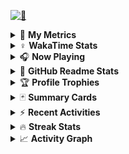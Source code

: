 [![🐙](https://hits.seeyoufarm.com/api/count/incr/badge.svg?url=https%3A%2F%2Fgithub.com%2Fktnkk%2Fhit-counter&count_bg=%23070707&title_bg=%23070707&icon=&icon_color=%23E7E7E7&title=visitors&edge_flat=true)](https://hits.seeyoufarm.com)

<details>
  <summary>🎼 <strong>My Metrics</strong></summary>
  
  <br>
  
 ![🐳](https://github.com/ktnkk/ktnkk/blob/main/github-metrics.svg)
  
  ***
</details>

<details>
  <summary>♀️ <strong>WakaTime Stats</strong></summary>
  
  <br>
  
<!--START_SECTION:waka-->
**🐱 My GitHub Data** 

> 🏆 1,498 Contributions in the Year 2021
 > 
> 📦 1.7 MB Used in GitHub's Storage 
 > 
> 💼 Opted to Hire
 > 
> 📜 9 Public Repositories 
 > 
> 🔑 23 Private Repositories  
 > 
**I'm an Early 🐤** 

```text
🌞 Morning    689 commits    ███████████░░░░░░░░░░░░░░   43.89% 
🌆 Daytime    100 commits    █░░░░░░░░░░░░░░░░░░░░░░░░   6.37% 
🌃 Evening    318 commits    █████░░░░░░░░░░░░░░░░░░░░   20.25% 
🌙 Night      463 commits    ███████░░░░░░░░░░░░░░░░░░   29.49%

```
📅 **I'm Most Productive on Friday** 

```text
Monday       196 commits    ███░░░░░░░░░░░░░░░░░░░░░░   12.48% 
Tuesday      211 commits    ███░░░░░░░░░░░░░░░░░░░░░░   13.44% 
Wednesday    259 commits    ████░░░░░░░░░░░░░░░░░░░░░   16.5% 
Thursday     262 commits    ████░░░░░░░░░░░░░░░░░░░░░   16.69% 
Friday       271 commits    ████░░░░░░░░░░░░░░░░░░░░░   17.26% 
Saturday     227 commits    ███░░░░░░░░░░░░░░░░░░░░░░   14.46% 
Sunday       144 commits    ██░░░░░░░░░░░░░░░░░░░░░░░   9.17%

```


📊 **This Week I Spent My Time On** 

```text
⌚︎ Time Zone: America/New_York

💬 Programming Languages: 
Other                    69 hrs 25 mins      █████████████████████░░░░   86.63% 
JavaScript               8 hrs 6 mins        ██░░░░░░░░░░░░░░░░░░░░░░░   10.12% 
Markdown                 1 hr 40 mins        ░░░░░░░░░░░░░░░░░░░░░░░░░   2.09% 
HTML                     15 mins             ░░░░░░░░░░░░░░░░░░░░░░░░░   0.33% 
Docker                   14 mins             ░░░░░░░░░░░░░░░░░░░░░░░░░   0.3%

🔥 Editors: 
Browser                  68 hrs 45 mins      █████████████████████░░░░   85.8% 
IntelliJ                 11 hrs 22 mins      ███░░░░░░░░░░░░░░░░░░░░░░   14.2%

💻 Operating System: 
Mac                      80 hrs 8 mins       █████████████████████████   100.0%

```


 Last Updated on 02/10/2021
<!--END_SECTION:waka-->
  
  ***
</details>


<details>
  <summary>🎧 <strong>Now Playing</strong></summary>
  
  <br>
  
 [![🐟](https://spotify-github-profile.vercel.app/api/view?uid=31ybvkrtg6lpzufa4ap3lug3xjfy&cover_image=true&theme=default)](https://open.spotify.com/user/31ybvkrtg6lpzufa4ap3lug3xjfy?si=4d057bb568954fa5)
  
  ***
</details>

<details>
  <summary>🌟 <strong>GitHub Readme Stats</strong></summary>
  
  <br>
  
 <p align="left"> 
  <img alt="🐠" src="https://github-readme-stats.vercel.app/api?username=ktnkk&count_private=true&show_icons=true&theme=dark&include_all_commits=true" />
  <img alt="🐟" src="https://github-readme-stats.vercel.app/api/top-langs/?username=ktnkk&layout=compact&theme=dark&langs_count=10&hide=HTML,CSS,SCSS" />
</p>
  
  ***
</details>

<details>
  <summary>🏆 <strong>Profile Trophies</strong></summary>
  
  <br>
  
  [![🐬](https://github-profile-trophy.vercel.app/?username=ktnkk&rank=SECRET,SSS,SS,S,AAA,AA,A&theme=darkhub&row=1&margin-w=10&no-bg=true)](https://github.com/ryo-ma/github-profile-trophy)
  
  ***
</details>

<details>
  <summary>🃏 <strong>Summary Cards</strong></summary>
  
  <br>
  
  ![🐋](https://github-profile-summary-cards.vercel.app/api/cards/profile-details?username=ktnkk&theme=github_dark)
  ![🦑](https://github-profile-summary-cards.vercel.app/api/cards/repos-per-language?username=ktnkk&theme=github_dark)
  ![🦭](https://github-profile-summary-cards.vercel.app/api/cards/most-commit-language?username=ktnkk&theme=github_dark)
  ![🦀](https://github-profile-summary-cards.vercel.app/api/cards/stats?username=ktnkk&theme=github_dark)
  ![🦈](https://github-profile-summary-cards.vercel.app/api/cards/productive-time?username=ktnkk&theme=github_dark)
  
  ***
</details>

<details>
  <summary>⚡ <strong>Recent Activities</strong></summary>
  
  <br>
  
  <!--START_SECTION:activity-->
1. 💪 Opened PR [#40](https://github.com/ktnkk/blog/pull/40) in [ktnkk/blog](https://github.com/ktnkk/blog)
2. 🎉 Merged PR [#39](https://github.com/ktnkk/blog/pull/39) in [ktnkk/blog](https://github.com/ktnkk/blog)
3. 🎉 Merged PR [#38](https://github.com/ktnkk/blog/pull/38) in [ktnkk/blog](https://github.com/ktnkk/blog)
4. 🎉 Merged PR [#37](https://github.com/ktnkk/blog/pull/37) in [ktnkk/blog](https://github.com/ktnkk/blog)
5. 💪 Opened PR [#37](https://github.com/ktnkk/blog/pull/37) in [ktnkk/blog](https://github.com/ktnkk/blog)
6. 🎉 Merged PR [#33](https://github.com/ktnkk/blog/pull/33) in [ktnkk/blog](https://github.com/ktnkk/blog)
7. 🎉 Merged PR [#35](https://github.com/ktnkk/blog/pull/35) in [ktnkk/blog](https://github.com/ktnkk/blog)
8. 🎉 Merged PR [#36](https://github.com/ktnkk/blog/pull/36) in [ktnkk/blog](https://github.com/ktnkk/blog)
9. 🎉 Merged PR [#34](https://github.com/ktnkk/blog/pull/34) in [ktnkk/blog](https://github.com/ktnkk/blog)
10. 💪 Opened PR [#34](https://github.com/ktnkk/blog/pull/34) in [ktnkk/blog](https://github.com/ktnkk/blog)
<!--END_SECTION:activity-->
  
***
</details>

<details>
  <summary>🔥 <strong>Streak Stats</strong></summary>
  
  <br>
  
  [![🐠](http://github-readme-streak-stats.herokuapp.com?user=ktnkk&theme=dark)](https://git.io/streak-stats)
  
  ***
</details>

<details>
  <summary>📈 <strong>Activity Graph</strong></summary>
  
  <br>
  
  [![🐡](https://activity-graph.herokuapp.com/graph?username=ktnkk&theme=xcode)](https://github.com/ashutosh00710/github-readme-activity-graph)
  
  ***
</details>
